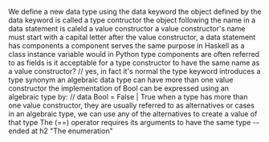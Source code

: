 We define a new data type using the data keyword
the object defined by the data keyword is called a type contructor
the object following the name in a data statement is caleld a value constructor
a value constructor's name must start with a capital letter
after the value constructor, a data statement has components
a component serves the same purpose in Haskell as a class instance variable would in Python
type components are often referred to as fields
is it acceptable for a type constructor to have the same name as a value constructor? // yes, in fact it's normal
the type keyword introduces a type synonym
an algebraic data type can have more than one value constructor
the implementation of Bool can be expressed using an algebraic type by: // data Bool = False | True
when a type has more than one value constructor, they are usually referred to as alternatives or cases
in an algebraic type, we can use any of the alternatives to create a value of that type
The (==) operator requires its arguments to have the same type
-- ended at h2 "The enumeration"
